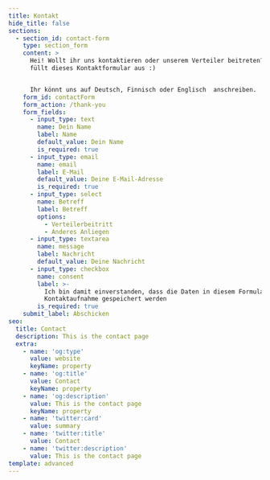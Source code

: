 ```yaml
---
title: Kontakt
hide_title: false
sections:
  - section_id: contact-form
    type: section_form
    content: >
      Hei! Wollt ihr uns kontaktieren oder unserem Verteiler beitreten? Dann
      füllt dieses Kontaktformular aus :)


      Ihr könnt uns auf Deutsch, Finnisch oder Englisch  anschreiben.
    form_id: contactForm
    form_action: /thank-you
    form_fields:
      - input_type: text
        name: Dein Name
        label: Name
        default_value: Dein Name
        is_required: true
      - input_type: email
        name: email
        label: E-Mail
        default_value: Deine E-Mail-Adresse
        is_required: true
      - input_type: select
        name: Betreff
        label: Betreff
        options:
          - Verteilerbeitritt
          - Anderes Anliegen
      - input_type: textarea
        name: message
        label: Nachricht
        default_value: Deine Nachricht
      - input_type: checkbox
        name: consent
        label: >-
          Ich bin damit einverstanden, dass die Daten in diesem Formular zur
          Kontaktaufnahme gespeichert werden
        is_required: true
    submit_label: Abschicken
seo:
  title: Contact
  description: This is the contact page
  extra:
    - name: 'og:type'
      value: website
      keyName: property
    - name: 'og:title'
      value: Contact
      keyName: property
    - name: 'og:description'
      value: This is the contact page
      keyName: property
    - name: 'twitter:card'
      value: summary
    - name: 'twitter:title'
      value: Contact
    - name: 'twitter:description'
      value: This is the contact page
template: advanced
---
```

